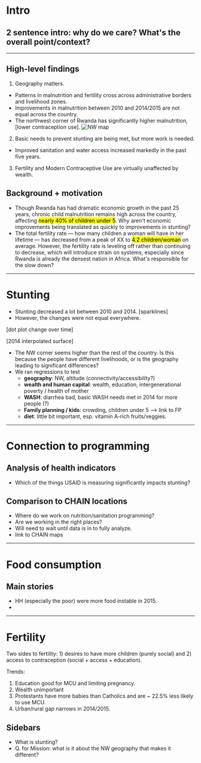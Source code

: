 # Intro
## 2 sentence intro: why do we care?  What's the overall point/context?

---

## High-level findings
1. Geography matters.
  * Patterns in malnutrition and fertility cross across administrative borders and livelihood zones.
  * Improvements in malnutrition between 2010 and 2014/2015 are not equal across the country.
  * The northwest corner of Rwanda has significantly higher malnutrition, [lower contraception use].
  ![NW map]({{site.baseurl}}/img/nw-rwnada.png)
2. Basic needs to prevent stunting are being met, but more work is needed.
  * Improved sanitation and water access increased markedly in the past five years.
3. Fertility and Modern Contraceptive Use are virtually unaffected by wealth.


## Background + motivation
* Though Rwanda has had dramatic economic growth in the past 25 years, chronic child malnutrition remains high across the country, affecting <mark>nearly 40% of children under 5</mark>. Why aren't economic improvements being translated as quickly to improvements in stunting?
* The total fertility rate &mdash; how many children a woman will have in her lifetime &mdash; has decreased from a peak of XX to <mark>4.2 children/woman</mark> on average. However, the fertility rate is leveling off rather than continuing to decrease, which will introduce strain on systems, especially since Rwanda is already the densest nation in Africa. What's responsible for the slow down?

---

# Stunting
* Stunting decreased a lot between 2010 and 2014. [sparklines]
* However, the changes were not equal everywhere.

[dot plot change over time]

[2014 interpolated surface]

* The NW corner seems higher than the rest of the country. Is this because the people have different livelihoods, or is the geography leading to significant differences?
* We ran regressions to test
  * **geography**: NW, altitude (connectivity/accessibility?)
  * **wealth and human capital**: wealth, education, intergenerational poverty / health of mother
  * **WASH**: diarrhea bad, basic WASH needs met in 2014 for more people (?)
  * **Family planning / kids**: crowding, children under 5 --> link to FP
  * **diet**: little bit important, esp. vitamin A-rich fruits/veggies.

---

# Connection to programming

## Analysis of health indicators
* Which of the things USAID is measuring significantly impacts stunting?

## Comparison to CHAIN locations
* Where do we work on nutrition/sanitation programming?
* Are we working in the right places?
* Will need to wait until data is in to fully analyze.
* link to CHAIN maps

---
# Food consumption
## Main stories
* HH (especially the poor) were more food instable in 2015.
*

---
# Fertility
Two sides to fertility: 1) desires to have more children (purely social) and 2) access to contraception (social + access + education).

Trends:

1) Education good for MCU and limiting pregnancy.
2) Wealth unimportant
3) Protestants have more babies than Catholics and are ~ 22.5% less likely to use MCU.
4) Urban/rural gap narrows in 2014/2015.


## Sidebars
* What is stunting?
* Q. for Mission: what is it about the NW geography that makes it different?
